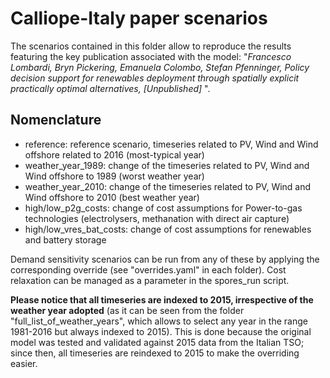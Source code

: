 # Calliope-Italy paper scenarios
The scenarios contained in this folder allow to reproduce the results featuring the key publication associated with the model: "*Francesco Lombardi, Bryn Pickering, Emanuela Colombo, Stefan Pfenninger, Policy decision support for renewables deployment through spatially explicit practically optimal alternatives, [Unpublished]* ".

## Nomenclature
- reference:				reference scenario, timeseries related to PV, Wind and Wind offshore related to 2016 (most-typical year)
- weather_year_1989:		change of the timeseries related to PV, Wind and Wind offshore to 1989 (worst weather year) 
- weather_year_2010:		change of the timeseries related to PV, Wind and Wind offshore to 2010 (best weather year) 
- high/low_p2g_costs:		change of cost assumptions for Power-to-gas technologies (electrolysers, methanation with direct air capture)
- high/low_vres_bat_costs:	change of cost assumptions for renewables and battery storage

Demand sensitivity scenarios can be run from any of these by applying the corresponding override (see "overrides.yaml" in each folder).
Cost relaxation can be managed as a parameter in the spores_run script.

**Please notice that all timeseries are indexed to 2015, irrespective of the weather year adopted** (as it can be seen from the folder "full_list_of_weather_years", which allows to select any year in the range 1981-2016 but always indexed to 2015).
This is done because the original model was tested and validated against 2015 data from the Italian TSO; since then, all timeseries are reindexed to 2015 to make the overriding easier.
